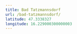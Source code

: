 ```yaml
---
title: Bad Tatzmannsdorf
url: /bad-tatzmannsdorf/
latitude: 47.3338327
longitude: 16.229000300000003
---
```

